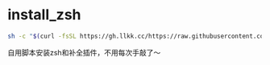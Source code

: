 # install_zsh

```bash
sh -c "$(curl -fsSL https://gh.llkk.cc/https://raw.githubusercontent.com/qsdj/install_zsh/refs/heads/main/install_zsh.sh)"
```
自用脚本安装zsh和补全插件，不用每次手敲了～
